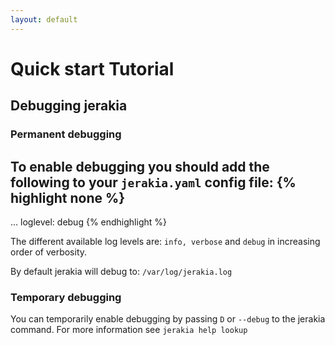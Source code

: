 ```yaml
---
layout: default
---
```


# Quick start Tutorial

## Debugging jerakia
### Permanent debugging
To enable debugging you should add the following to your `jerakia.yaml` config file:
{% highlight none %}
---
...
loglevel: debug
{% endhighlight %}

The different available log levels are: `info, verbose` and `debug` in increasing order of verbosity.

By default jerakia will debug to: `/var/log/jerakia.log`

### Temporary debugging
You can temporarily enable debugging by passing `D` or `--debug` to the jerakia command. For more information see `jerakia help lookup`
